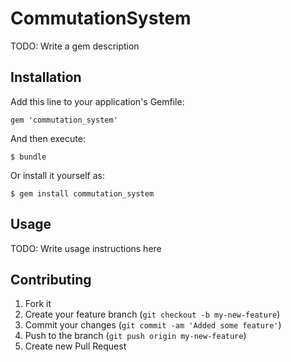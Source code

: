 # CommutationSystem

TODO: Write a gem description

## Installation

Add this line to your application's Gemfile:

    gem 'commutation_system'

And then execute:

    $ bundle

Or install it yourself as:

    $ gem install commutation_system

## Usage

TODO: Write usage instructions here

## Contributing

1. Fork it
2. Create your feature branch (`git checkout -b my-new-feature`)
3. Commit your changes (`git commit -am 'Added some feature'`)
4. Push to the branch (`git push origin my-new-feature`)
5. Create new Pull Request
